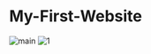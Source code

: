# My-First-Website
![main](https://user-images.githubusercontent.com/98641982/151657479-1fce7e32-32b7-422d-b480-701283886fef.JPG)
![1](https://user-images.githubusercontent.com/98641982/151657551-6769b2ab-32c7-4b21-afdc-f109c68720ec.JPG)
